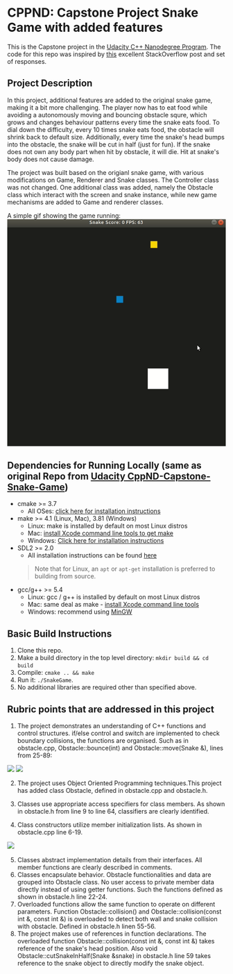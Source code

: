 # CPPND: Capstone Project Snake Game with added features

This is the Capstone project in the [Udacity C++ Nanodegree Program](https://www.udacity.com/course/c-plus-plus-nanodegree--nd213). The code for this repo was inspired by [this](https://codereview.stackexchange.com/questions/212296/snake-game-in-c-with-sdl) excellent StackOverflow post and set of responses.

## Project Description

In this project, additional features are added to the original snake game, making it a bit more challenging. The player now has to eat food while avoiding a autonomously moving and bouncing obstacle squre, which grows and changes behaviour patterns every time the snake eats food. To dial down the difficulty, every 10 times snake eats food, the obstacle will shrink back to default size. Additionally, every time the snake's head bumps into the obstacle, the snake will be cut in half (just for fun). If the snake does not own any body part when hit by obstacle, it will die. Hit at snake's body does not cause damage. 

The project was built based on the origianl snake game, with various modifications on Game, Renderer and Snake classes. The Controller class was not changed. One additional class was added, namely the Obstacle class which interact with the screen and snake instance, while new game mechanisms are added to Game and renderer classes. 

A simple gif showing the game running:
<img src="img/snake.gif"/>

## Dependencies for Running Locally (same as original Repo from [Udacity CppND-Capstone-Snake-Game](https://github.com/udacity/CppND-Capstone-Snake-Game))
* cmake >= 3.7
  * All OSes: [click here for installation instructions](https://cmake.org/install/)
* make >= 4.1 (Linux, Mac), 3.81 (Windows)
  * Linux: make is installed by default on most Linux distros
  * Mac: [install Xcode command line tools to get make](https://developer.apple.com/xcode/features/)
  * Windows: [Click here for installation instructions](http://gnuwin32.sourceforge.net/packages/make.htm)
* SDL2 >= 2.0
  * All installation instructions can be found [here](https://wiki.libsdl.org/Installation)
  >Note that for Linux, an `apt` or `apt-get` installation is preferred to building from source. 
* gcc/g++ >= 5.4
  * Linux: gcc / g++ is installed by default on most Linux distros
  * Mac: same deal as make - [install Xcode command line tools](https://developer.apple.com/xcode/features/)
  * Windows: recommend using [MinGW](http://www.mingw.org/)

## Basic Build Instructions

1. Clone this repo.
2. Make a build directory in the top level directory: `mkdir build && cd build`
3. Compile: `cmake .. && make`
4. Run it: `./SnakeGame`.
5. No additional libraries are required other than specified above.

## Rubric points that are addressed in this project

1. The project demonstrates an understanding of C++ functions and control structures. if/else control and switch are implemented to check boundary collisions, the functions are organised. Such as in obstacle.cpp, Obstacle::bounce(int) and Obstacle::move(Snake &), lines from 25-89:
<image src="img/switch.png"/>
<image src="img/ifelse.png"/>

2. The project uses Object Oriented Programming techniques.This project has added class Obstacle, defined in obstacle.cpp and obstacle.h.

3. Classes use appropriate access specifiers for class members. As shown in obstacle.h from line 9 to line 64, classifiers are clearly identified.

4. Class constructors utilize member initialization lists. As shown in obstacle.cpp line 6-19.
<image src="img/listinit.png"/>

5. Classes abstract implementation details from their interfaces. All member functions are clearly described in comments.
6. Classes encapsulate behavior. Obstacle functionalities and data are grouped into Obstacle class. No user access to private member data directly instead of using getter functions. Such the functions defined as shown in obstacle.h line 22-24.
7. Overloaded functions allow the same function to operate on different parameters. Function Obstacle::collision() and Obstacle::collision(const int &, const int &) is overloaded to detect both wall and snake collision with obstacle. Defined in obstacle.h linen 55-56.
8. The project makes use of references in function declarations. The overloaded function Obstacle::collision(const int &, const int &) takes reference of the snake's head position. Also void Obstacle::cutSnakeInHalf(Snake &snake) in obstacle.h line 59 takes reference to the snake object to directly modify the snake object. 






